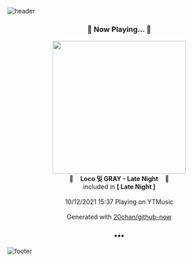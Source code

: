 ![header](https://capsule-render.vercel.app/api?type=wave&height=170&section=header&text=Hi.%20I'm%20SHIFT&fontColor=090707&fontAlignX=45&fontAlignY=65&fontSize=100)

<h3 align="center">🎵 Now Playing... 🎵</h3>
<p align="center">
  <a href="https://music.youtube.com/watch?v=563md9EKuUA">
    <img width="300" src="https://lh3.googleusercontent.com/ZwoPRwCN3rmrC-9wrfIWdtjlyPgOQdKuarKCGEGLVktKxcGnmJ-AIya7EZVm58hhvVD2XLmeQJEDkmZEPw">
  </a>
  <br>
  🎵&nbsp&nbsp&nbsp <b>Loco 및 GRAY - Late Night</b> &nbsp&nbsp&nbsp🎵
  <br>
  included in <b>[ Late Night ]</b>
  
  <br />
  <br />
  10/12/2021 15:37 Playing on YTMusic
  <br />
  <br />
  Generated with <a href="https://github.com/20chan/github-now">20chan/github-now</a>
</p>

<h3 align="center">•••</h3>

![footer](https://capsule-render.vercel.app/api?type=wave&height=150&section=footer)
